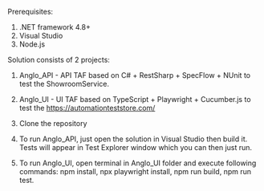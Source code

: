 Prerequisites:
1. .NET framework 4.8+
2. Visual Studio
3. Node.js

Solution consists of 2 projects:
1. Anglo_API - API TAF based on C# + RestSharp + SpecFlow + NUnit to test the ShowroomService.
2. Anglo_UI - UI TAF based on TypeScript + Playwright + Cucumber.js to test the https://automationteststore.com/

1. Clone the repository
2. To run Anglo_API, just open the solution in Visual Studio then build it. Tests will appear in Test Explorer window which you can then just run.
3. To run Anglo_UI, open terminal in Anglo_UI folder and execute following commands: npm install, npx playwright install, npm run build, npm run test.